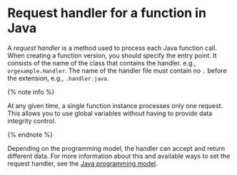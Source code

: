 # Request handler for a function in Java

A _request handler_ is a method used to process each Java function call. When creating a function version, you should specify the entry point. It consists of the name of the class that contains the handler. e.g., `orgexample.Handler`. The name of the handler file must contain no `.` before the extension, e.g., `.handler.java`.

{% note info %}

At any given time, a single function instance processes only one request. This allows you to use global variables without having to provide data integrity control.

{% endnote %}

Depending on the programming model, the handler can accept and return different data. For more information about this and available ways to set the request handler, see the [Java programming model](model/index.md).